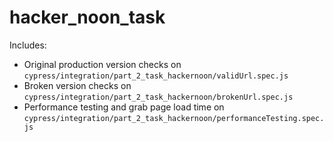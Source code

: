 # hacker_noon_task

Includes:

- Original production version checks on `cypress/integration/part_2_task_hackernoon/validUrl.spec.js`
- Broken version checks on `cypress/integration/part_2_task_hackernoon/brokenUrl.spec.js`
- Performance testing and grab page load time on `cypress/integration/part_2_task_hackernoon/performanceTesting.spec.js` 
